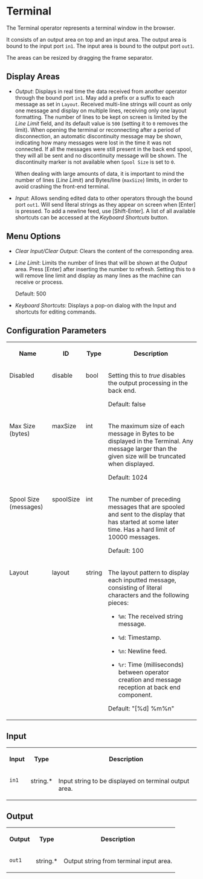 <!-- loio2f28daff1a8348b7a069cb92d4225442 -->

# Terminal

The Terminal operator represents a terminal window in the browser.



It consists of an output area on top and an input area. The output area is bound to the input port `in1`. The input area is bound to the output port `out1`.

The areas can be resized by dragging the frame separator.



<a name="loio2f28daff1a8348b7a069cb92d4225442__section_pcr_r3r_1fb"/>

## Display Areas

-   *Output*: Displays in real time the data received from another operator through the bound port `in1`. May add a prefix or a suffix to each message as set in `Layout`. Received multi-line strings will count as only one message and display on multiple lines, receiving only one layout formatting. The number of lines to be kept on screen is limited by the *Line Limit* field, and its default value is `500` \(setting it to `0` removes the limit\). When opening the terminal or reconnecting after a period of disconnection, an automatic discontinuity message may be shown, indicating how many messages were lost in the time it was not connected. If all the messages were still present in the back end spool, they will all be sent and no discontinuity message will be shown. The discontinuity marker is not available when `Spool Size` is set to `0`.

    When dealing with large amounts of data, it is important to mind the number of lines \(*Line Limit*\) and Bytes/line \(`maxSize`\) limits, in order to avoid crashing the front-end terminal.

-   *Input*: Allows sending edited data to other operators through the bound port `out1`. Will send literal strings as they appear on screen when [Enter\] is pressed. To add a newline feed, use [Shift-Enter\]. A list of all available shortcuts can be accessed at the *Keyboard Shortcuts* button.



<a name="loio2f28daff1a8348b7a069cb92d4225442__section_kzj_v3r_1fb"/>

## Menu Options

-   *Clear Input/Clear Output*: Clears the content of the corresponding area.
-   *Line Limit*: Limits the number of lines that will be shown at the *Output* area. Press [Enter\] after inserting the number to refresh. Setting this to `0` will remove line limit and display as many lines as the machine can receive or process.

    Default: 500

-   *Keyboard Shortcuts*: Displays a pop-on dialog with the Input and shortcuts for editing commands.



<a name="loio2f28daff1a8348b7a069cb92d4225442__section_sq1_nf3_vdb"/>

## Configuration Parameters


<table>
<tr>
<th valign="top">

Name

</th>
<th valign="top">

ID

</th>
<th valign="top">

Type

</th>
<th valign="top">

Description

</th>
</tr>
<tr>
<td valign="top">

Disabled

</td>
<td valign="top">

disable

</td>
<td valign="top">

bool

</td>
<td valign="top">

Setting this to *true* disables the output processing in the back end.

Default: false

</td>
</tr>
<tr>
<td valign="top">

Max Size \(bytes\)

</td>
<td valign="top">

maxSize

</td>
<td valign="top">

int

</td>
<td valign="top">

The maximum size of each message in Bytes to be displayed in the Terminal. Any message larger than the given size will be truncated when displayed.

Default: 1024

</td>
</tr>
<tr>
<td valign="top">

Spool Size \(messages\)

</td>
<td valign="top">

spoolSize

</td>
<td valign="top">

int

</td>
<td valign="top">

The number of preceding messages that are spooled and sent to the display that has started at some later time. Has a hard limit of 10000 messages.

Default: 100

</td>
</tr>
<tr>
<td valign="top">

Layout

</td>
<td valign="top">

layout

</td>
<td valign="top">

string

</td>
<td valign="top">

The layout pattern to display each inputted message, consisting of literal characters and the following pieces:

-   `%m`: The received string message.

-   `%d`: Timestamp.

-   `%n`: Newline feed.

-   `%r`: Time \(milliseconds\) between operator creation and message reception at back end component.


Default: "\[%d\] %m%n"

</td>
</tr>
</table>



<a name="loio2f28daff1a8348b7a069cb92d4225442__section_knq_5f3_vdb"/>

## Input


<table>
<tr>
<th valign="top">

Input

</th>
<th valign="top">

Type

</th>
<th valign="top">

Description

</th>
</tr>
<tr>
<td valign="top">

`in1` 

</td>
<td valign="top">

string.\*

</td>
<td valign="top">

Input string to be displayed on terminal output area.

</td>
</tr>
</table>



<a name="loio2f28daff1a8348b7a069cb92d4225442__section_swc_cg3_vdb"/>

## Output


<table>
<tr>
<th valign="top">

Output

</th>
<th valign="top">

Type

</th>
<th valign="top">

Description

</th>
</tr>
<tr>
<td valign="top">

`out1` 

</td>
<td valign="top">

string.\*

</td>
<td valign="top">

Output string from terminal input area.

</td>
</tr>
</table>

